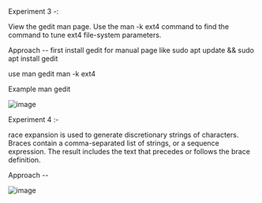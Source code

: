Experiment 3 -:

View the gedit man page. 
Use the man -k ext4 command to find the command to tune 
ext4 file-system parameters. 

Approach -- first install gedit for manual page like  sudo apt update && sudo apt install gedit

use  man gedit  man -k ext4

Example  man gedit  

![image](https://github.com/user-attachments/assets/1cf20ea7-bb93-4879-a1ab-330deb1d4dc3)




Experiment 4 :-

race expansion is used to generate discretionary strings of 
characters. Braces contain a comma-separated list of strings, 
or a sequence expression. The result includes the text that 
precedes or follows the brace definition. 

Approach -- 


![image](https://github.com/user-attachments/assets/a9ff6804-a551-4b86-9664-9a47281db1ec)



